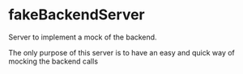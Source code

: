 # fakeBackendServer

Server to implement a mock of the backend.

The only purpose of this server is to have an easy and quick way of mocking the backend calls

